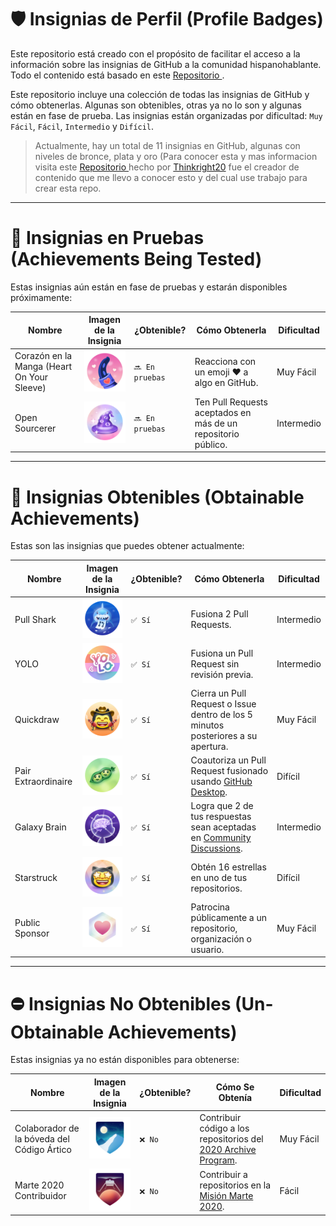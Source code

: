 # 🛡️ Insignias de Perfil (Profile Badges)

Este repositorio está creado con el propósito de facilitar el acceso a la información sobre las insignias de GitHub a la comunidad hispanohablante. Todo el contenido está basado en este [Repositorio ](https://github.com/Thinkright20/Profile-Badges/blob/main/README.md).

Este repositorio incluye una colección de todas las insignias de GitHub y cómo obtenerlas. Algunas son obtenibles, otras ya no lo son y algunas están en fase de prueba. Las insignias están organizadas por dificultad: `Muy Fácil`, `Fácil`, `Intermedio` y `Difícil`.

> Actualmente, hay un total de 11 insignias en GitHub, algunas con niveles de bronce, plata y oro (Para conocer esta y mas informacion visita este [Repositorio ](https://github.com/Thinkright20/Profile-Badges/blob/main/README.md) hecho por [Thinkright20](https://github.com/Thinkright20) fue el creador de contenido que me llevo a conocer esto y del cual use trabajo para crear esta repo.

---

# 🧪 Insignias en Pruebas (Achievements Being Tested)

Estas insignias aún están en fase de pruebas y estarán disponibles próximamente:

| Nombre | Imagen de la Insignia | ¿Obtenible? | Cómo Obtenerla | Dificultad |
| --- | --- | --- | --- | --- |
| Corazón en la Manga (Heart On Your Sleeve) | <img src="https://raw.githubusercontent.com/Schweinepriester/github-profile-achievements/main/images/heart-on-your-sleeve-default.png" width="120px"> | `🔜 En pruebas` | Reacciona con un emoji ❤️ a algo en GitHub. | Muy Fácil |
| Open Sourcerer | <img src="https://raw.githubusercontent.com/Schweinepriester/github-profile-achievements/main/images/open-sourcerer-default.png" width="120px"> | `🔜 En pruebas` | Ten Pull Requests aceptados en más de un repositorio público. | Intermedio |

---

# 🥇 Insignias Obtenibles (Obtainable Achievements)

Estas son las insignias que puedes obtener actualmente:

| Nombre | Imagen de la Insignia | ¿Obtenible? | Cómo Obtenerla | Dificultad |
| --- | --- | --- | --- | --- |
| Pull Shark | <img src="https://raw.githubusercontent.com/Schweinepriester/github-profile-achievements/main/images/pull-shark-default.png" width="175px"> | `✅ Sí` | Fusiona 2 Pull Requests. | Intermedio |
| YOLO | <img src="https://raw.githubusercontent.com/Schweinepriester/github-profile-achievements/main/images/yolo-default.png" width="175px"> | `✅ Sí` | Fusiona un Pull Request sin revisión previa. | Intermedio |
| Quickdraw | <img src="https://raw.githubusercontent.com/Schweinepriester/github-profile-achievements/main/images/quickdraw-default.png" width="175px"> | `✅ Sí` | Cierra un Pull Request o Issue dentro de los 5 minutos posteriores a su apertura. | Muy Fácil |
| Pair Extraordinaire | <img src="https://raw.githubusercontent.com/Schweinepriester/github-profile-achievements/main/images/pair-extraordinaire-default.png" width="175px"> | `✅ Sí` | Coautoriza un Pull Request fusionado usando [GitHub Desktop](https://desktop.github.com/). | Difícil |
| Galaxy Brain | <img src="https://raw.githubusercontent.com/Schweinepriester/github-profile-achievements/main/images/galaxy-brain-default.png" width="175px"> | `✅ Sí` | Logra que 2 de tus respuestas sean aceptadas en [Community Discussions](https://github.com/orgs/community/discussions/). | Intermedio |
| Starstruck | <img src="https://raw.githubusercontent.com/Schweinepriester/github-profile-achievements/main/images/starstruck-default.png" width="175px"> | `✅ Sí` | Obtén 16 estrellas en uno de tus repositorios. | Difícil |
| Public Sponsor | <img src="https://raw.githubusercontent.com/Schweinepriester/github-profile-achievements/main/images/public-sponsor-default.png" width="175px"> | `✅ Sí` | Patrocina públicamente a un repositorio, organización o usuario. | Muy Fácil |

---

# ⛔ Insignias No Obtenibles (Un-Obtainable Achievements)

Estas insignias ya no están disponibles para obtenerse:

| Nombre | Imagen de la Insignia | ¿Obtenible? | Cómo Se Obtenía | Dificultad |
| --- | --- | --- | --- | --- |
| Colaborador de la bóveda del Código Ártico | <img src="https://raw.githubusercontent.com/Schweinepriester/github-profile-achievements/main/images/arctic-code-vault-contributor-default.png" width="175px"> | `❌ No` | Contribuir código a los repositorios del [2020 Archive Program](https://archiveprogram.github.com/). | Muy Fácil |
| Marte 2020 Contribuidor | <img src="https://raw.githubusercontent.com/Schweinepriester/github-profile-achievements/main/images/mars-2020-contributor-default.png" width="175px"> | `❌ No` | Contribuir a repositorios en la [Misión Marte 2020](https://github.com/readme/nasa-ingenuity-helicopter). | Fácil |
